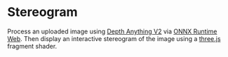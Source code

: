 # Stereogram

Process an uploaded image using [Depth Anything V2](https://depth-anything-v2.github.io/)
via [ONNX Runtime Web](https://onnxruntime.ai/docs/tutorials/web/).
Then display an interactive stereogram of the image using a [three.js](https://threejs.org/) fragment shader.
